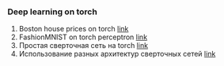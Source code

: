 ### Deep learning on torch

1. Boston house prices on torch [link](https://github.com/520911/deep_learning_torch/blob/main/dll_1.ipynb)
2. FashionMNIST on torch perceptron [link](https://github.com/520911/deep_learning_torch/blob/main/dll_2.ipynb)
3. Простая сверточная сеть на torch [link](https://github.com/520911/deep_learning_torch/blob/main/dll_3.ipynb)
4. Использование разных архитектур сверточных сетей [link](https://github.com/520911/deep_learning_torch/blob/main/dll_4.ipynb)
